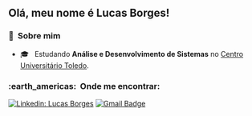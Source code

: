 ## Olá, meu nome é <strong>Lucas Borges!</strong>

[comment]: <>  (> ....)
<h3> 👨 &nbsp;Sobre mim </h3>

 - 🎓 &nbsp; Estudando **Análise e Desenvolvimento de Sistemas** no <a href="http://www.unitoledo.br">Centro Universitário Toledo</a>.

<h3> :earth_americas: &nbsp;Onde me encontrar: </h3> 

[![Linkedin: Lucas Borges](https://img.shields.io/badge/-lucasborges01-blue?style=flat-square&logo=Linkedin&logoColor=white&link=https://www.linkedin.com/in/lucasborges01/)](https://www.linkedin.com/in/lucasborges01/)
[![Gmail Badge](https://img.shields.io/badge/-lucasb.souza01@hotmail.com-006bed?style=flat-square&logo=Gmail&logoColor=white&link=mailto:lucasb.souza01@hotmail.com)](mailto:lucasb.souza01@hotmail.com)
